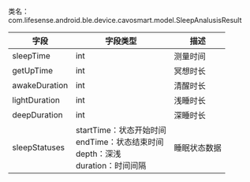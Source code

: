 <a name="lC0iU"></a>
# 

类名：com.lifesense.android.ble.device.cavosmart.model.SleepAnalusisResult

| 字段 | 字段类型 | 描述 |
| --- | --- | --- |
| sleepTime | int | 测量时间 |
| getUpTime | int | 冥想时长 |
| awakeDuration | int | 清醒时长 |
| lightDuration | int | 浅睡时长 |
| deepDuration | int | 深睡时长 |
| sleepStatuses | startTime：状态开始时间 <br />endTime：状态结束时间<br />depth：深浅<br />duration：时间间隔 | 睡眠状态数据 |



